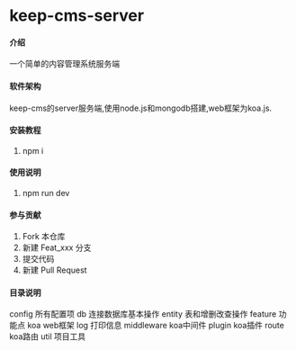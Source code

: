 # keep-cms-server

#### 介绍
一个简单的内容管理系统服务端


#### 软件架构
keep-cms的server服务端,使用node.js和mongodb搭建,web框架为koa.js.


#### 安装教程

1. npm i

#### 使用说明

1. npm run dev

#### 参与贡献

1. Fork 本仓库
2. 新建 Feat_xxx 分支
3. 提交代码
4. 新建 Pull Request


#### 目录说明

config 所有配置项
db 连接数据库基本操作
entity 表和增删改查操作
feature 功能点
koa web框架
log 打印信息
middleware koa中间件
plugin koa插件
route koa路由
util 项目工具